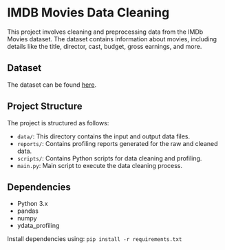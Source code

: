 # IMDB Movies Data Cleaning

This project involves cleaning and preprocessing data from the IMDb Movies dataset. The dataset contains information about movies, including details like the title, director, cast, budget, gross earnings, and more.

## Dataset
The dataset can be found [here](https://github.com/yash91sharma/IMDB-Movie-Dataset-Analysis/blob/master/movie_metadata.csv).

## Project Structure

The project is structured as follows:

- `data/`: This directory contains the input and output data files.
- `reports/`: Contains profiling reports generated for the raw and cleaned data.
- `scripts/`: Contains Python scripts for data cleaning and profiling.
- `main.py`: Main script to execute the data cleaning process.

## Dependencies

- Python 3.x
- pandas
- numpy
- ydata_profiling

Install dependencies using:
`pip install -r requirements.txt`
